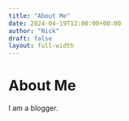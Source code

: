 ```yaml
---
title: "About Me"
date: 2024-04-19T12:00:00+00:00
author: "Nick"
draft: false
layout: full-width
---
```


# About Me

I am a blogger. 